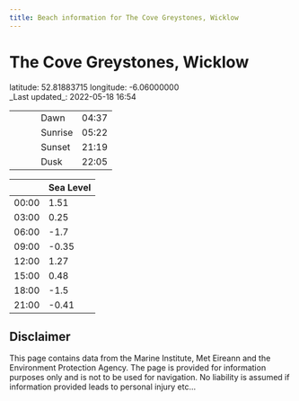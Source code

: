 ```yaml
---
title: Beach information for The Cove Greystones, Wicklow
---
```

# The Cove Greystones, Wicklow 

<div class="location-info">latitude: 52.81883715 longitude: -6.06000000</div>
<div class="met-eireann-warnings"></div>
_Last updated_: 2022-05-18 16:54

|   |   |   |   |   |
|---|---|---|---|---|
|   |   |   | Dawn  | 04:37 |
|   |   |   | Sunrise  | 05:22 |
|   |   |   | Sunset  | 21:19 |
|   |   |   | Dusk  | 22:05 |

<div></div>

|   | Sea Level  |
|---|---|
| 00:00 | 1.51 |
| 03:00 | 0.25 |
| 06:00 | -1.7 |
| 09:00 | -0.35 |
| 12:00 | 1.27 |
| 15:00 | 0.48 |
| 18:00 | -1.5 |
| 21:00 | -0.41 |

## Disclaimer

This page contains data from the Marine Institute,
Met Eireann and the Environment Protection Agency. The page is provided for
information purposes only and is not to be used for navigation. No liability
is assumed if information provided leads to personal injury etc...